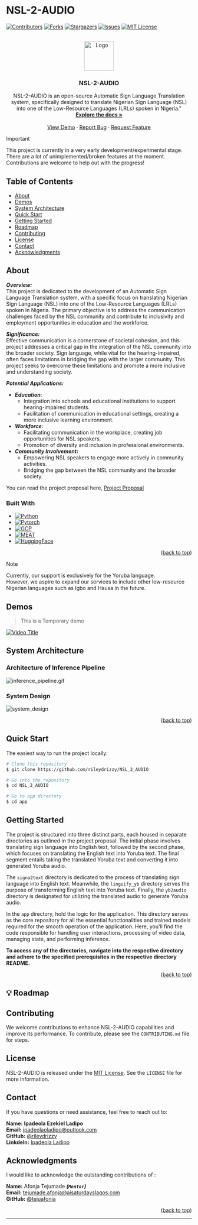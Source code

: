 # NSL-2-AUDIO

<a name="readme-top"></a>

[![Contributors][contributors-shield]][contributors-url]
[![Forks][forks-shield]][forks-url]
[![Stargazers][stars-shield]][stars-url]
[![Issues][issues-shield]][issues-url]
[![MIT License][license-shield]][license-url]

<!-- PROJECT LOGO -->
<br />
<div align="center">
  <a href="https://github.com/AISaturdaysLagos/Cohort8-Ransome-Kuti-Ladipo">
    <img src=".assets/logo.png" alt="Logo" width="80" height="80">
  </a>

<h3 align="center">NSL-2-AUDIO</h3>

  <p align="center">
    NSL-2-AUDIO is an open-source Automatic Sign Language Translation system, specifically designed to translate Nigerian Sign Language (NSL) into one of the Low-Resource Languages (LRLs) spoken in Nigeria."
    <br />
    <a href="https://github.com/AISaturdaysLagos/Cohort8-Ransome-Kuti-Ladipo"><strong>Explore the docs »</strong></a>
    <br />
    <br />
    <a href="https://github.com/AISaturdaysLagos/Cohort8-Ransome-Kuti-Ladipo">View Demo</a>
    ·
    <a href="https://github.com/AISaturdaysLagos/Cohort8-Ransome-Kuti-Ladipo/issues">Report Bug</a>
    ·
    <a href="https://github.com/AISaturdaysLagos/Cohort8-Ransome-Kuti-Ladipo/issues">Request Feature</a>
  </p>
</div>

> [!IMPORTANT]  
> This project is currently in a very early development/experimental stage. There are a lot of unimplemented/broken features at the moment. Contributions are welcome to help out with the progress!

<!-- TABLE OF CONTENTS -->
## Table of Contents

- [About](#about)
- [Demos](#demos)
- [System Architecture](#system-architecture)
- [Quick Start](#quick-start)
- [Getting Started](#getting-started)
- [Roadmap](#bulb-roadmap)
- [Contributing](#contributing)
- [License](#license)
- [Contact](#contact)
- [Acknowledgments](#acknowledgments)

<!-- ABOUT THE PROJECT -->
## About

***Overview:*** \
This project is dedicated to the development of an Automatic Sign Language Translation system, with a specific focus on translating Nigerian Sign Language (NSL) into one of the Low-Resource Languages (LRLs) spoken in Nigeria. The primary objective is to address the communication challenges faced by the NSL community and contribute to inclusivity and employment opportunities in education and the workforce.

***Significance:*** \
Effective communication is a cornerstone of societal cohesion, and this project addresses a critical gap in the integration of the NSL community into the broader society. Sign language, while vital for the hearing-impaired, often faces limitations in bridging the gap with the larger community. This project seeks to overcome these limitations and promote a more inclusive and understanding society.

***Potential Applications:***

- ***Education***:
  - Integration into schools and educational institutions to support hearing-impaired students.
  - Facilitation of communication in educational settings, creating a more inclusive learning environment.
- ***Workforce:***
  - Facilitating communication in the workplace, creating job opportunities for NSL speakers.
  - Promotion of diversity and inclusion in professional environments.
- ***Community Involvement:***
  - Empowering NSL speakers to engage more actively in community activities.
  - Bridging the gap between the NSL community and the broader society.

You can read the project proposal here, [Project Proposal](https://github.com/AISaturdaysLagos/Cohort8-Ransome-Kuti-Ladipo/blob/main/project-proposal.pdf)

### Built With

- [![Python][Python]][Python-url]
- [![Pytorch][Pytorch]][Pytorch-url]
- [![GCP][GCP]][GCP-URL]
- [![MEAT][META]][META-url]
- [![HuggingFace][HuggingFace]][HuggingFace-url]

<p align="right">(<a href="#readme-top">back to top</a>)</p>

> [!NOTE]
> Currently, our support is exclusively for the Yoruba language.\
However, we aspire to expand our services to include other low-resource Nigerian languages such as Igbo and Hausa in the future.

## Demos

> This is a Temporary demo

[![Video Title](https://img.youtube.com/vi/YOUTUBE_VIDEO_ID_HERE/0.jpg)](https://www.youtube.com/watch?v=YOUTUBE_VIDEO_ID_HERE)

## System Architecture

<!--[high_level_system_design](images) -->
### Architecture of Inference Pipeline

![inference_pipeline.gif](.assets/inference_pipeline.gif.gif)

### System Design

![system_design](.assets\system_design)

<p align="right">(<a href="#readme-top">back to top</a>)</p>

## Quick Start

The easiest way to run the project locally:

```bash
# Clone this repository
$ git clone https://github.com/rileydrizzy/NSL_2_AUDIO

# Go into the repository
$ cd NSL_2_AUDIO

# Go to app directory
$ cd app

```

<!-- GETTING STARTED -->
## Getting Started

The project is structured into three distinct parts, each housed in separate directories as outlined in the project proposal. The initial phase involves translating sign language into English text, followed by the second phase, which focuses on translating the English text into Yoruba text. The final segment entails taking the translated Yoruba text and converting it into generated Yoruba audio.

The `signa2text` directory is dedicated to the process of translating sign language into English text. Meanwhile, the `linguify_yb` directory serves the purpose of transforming English text into Yoruba text. Finally, the `yb2audio` directory is designated for utilizing the translated audio to generate Yoruba audio.

In the `app` directory, hold the logic for the application. This directory serves as the core repository for all the essential functionalities and trained models required for the smooth operation of the application. Here, you'll find the code responsible for handling user interactions, processing of video data, managing state, and performing inference.

**To access any of the directories, navigate into the respective directory and adhere to the specified prerequisites in the respective directory README.**

<p align="right">(<a href="#readme-top">back to top</a>)</p>

## :bulb: Roadmap

## Contributing

We welcome contributions to enhance NSL-2-AUDIO capabilities and improve its performance. To contribute, please see the `CONTRIBUTING.md` file for steps.

## License

NSL-2-AUDIO is released under the [MIT License](https://opensource.org/licenses/MIT). See the `LICENSE` file for more information.

## Contact

If you have questions or need assistance, feel free to reach out to:

**Name:** **Ipadeola Ezekiel Ladipo**  
**Email:** <ipadeolaoladipo@outlook.com>  
**GitHub:** [@rileydrizzy](https://github.com/rileydrizzy)  
**Linkdeln:** [Ipadeola Ladipo](https://www.linkedin.com/in/ladipo-ipadeola/)

<!-- ACKNOWLEDGMENTS -->
## Acknowledgments

I would like to acknowledge the outstanding contributions of :

**Name:** Afonja Tejumade ***(```Mentor```)***  
**Email:** <tejumade.afonja@aisaturdayslagos.com>  
**GitHub:** [@tejuafonja](https://github.com/tejuafonja)

<p align="right">(<a href="#readme-top">back to top</a>)</p>

---

<!-- MARKDOWN LINKS & IMAGES -->
<!-- https://www.markdownguide.org/basic-syntax/#reference-style-links -->
[contributors-shield]: https://img.shields.io/github/contributors/rileydrizzy/NSL_2_AUDIO.svg?style=for-the-badge
[contributors-url]: https://github.com/rileydrizzy/NSL_2_AUDIO/graphs/contributors
[forks-shield]: https://img.shields.io/github/forks/rileydrizzy/NSL_2_AUDIO.svg?style=for-the-badge
[forks-url]: https://github.com/rileydrizzy/NSL_2_AUDIO/network/members
[stars-shield]: https://img.shields.io/github/stars/rileydrizzy/NSL_2_AUDIO.svg?style=for-the-badge
[stars-url]: https://github.com/rileydrizzy/NSL_2_AUDIO/stargazers
[issues-shield]: https://img.shields.io/github/issues/rileydrizzy/NSL_2_AUDIO.svg?style=for-the-badge
[issues-url]: https://github.com/rileydrizzy/NSL_2_AUDIO/issues
[license-shield]: https://img.shields.io/github/license/rileydrizzy/NSL_2_AUDIO.svg?style=for-the-badge
[license-url]: https://github.com/rileydrizzy/NSL_2_AUDIO/blob/master/LICENSE.txt
[Python-url]: <https://www.python.org/>
[Python]: <https://img.shields.io/badge/Python-563D7C?style=for-the-badge&logo=python&logoColor=white>
[Pytorch-url]: <https://pytorch.org/>
[Pytorch]: <https://img.shields.io/badge/PyTorch-0769AD?style=for-the-badge&logo=pytorch&logoColor=white>
[GCP-url]: <https://cloud.google.com/>
[GCP]: <https://img.shields.io/badge/Google-0769AD?style=for-the-badge&logo=googlecloud&logoColor=white>
[HuggingFace-url]: <https://huggingface.co/>
[HuggingFace]: <https://img.shields.io/badge/HuggingFace-DD0031?style=for-the-badge&logo=Huggingface&logoColor=white>
[META-url]: <https://ai.meta.com/>
[META]: <https://img.shields.io/badge/meta-563D7C?style=for-the-badge&logo=meta&logoColor=white>
